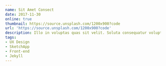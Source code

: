 ```yaml
---
name: Sit Amet Consect
date: 2017-11-30
online: true
thumbnail: https://source.unsplash.com/1200x900?code
url: 'https://source.unsplash.com/1200x900?code'
description: Illo in voluptas quas sit velit. Soluta consequatur voluptatem eum. Excepturi libero perferendis iure incidunt hic.
tags:
- UX Design
- SketchApp
- Front-end
- Jekyll
---
```

